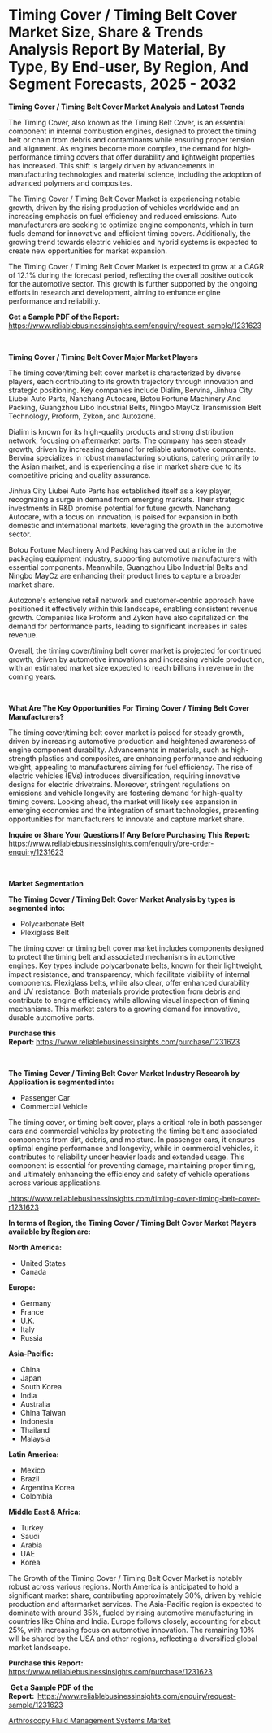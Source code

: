 <p><h1>Timing Cover / Timing Belt Cover Market Size, Share & Trends Analysis Report By Material, By Type, By End-user, By Region, And Segment Forecasts, 2025 - 2032</h1></p><p><strong>Timing Cover / Timing Belt Cover Market Analysis and Latest Trends</strong></p>
<p><p>The Timing Cover, also known as the Timing Belt Cover, is an essential component in internal combustion engines, designed to protect the timing belt or chain from debris and contaminants while ensuring proper tension and alignment. As engines become more complex, the demand for high-performance timing covers that offer durability and lightweight properties has increased. This shift is largely driven by advancements in manufacturing technologies and material science, including the adoption of advanced polymers and composites.</p><p>The Timing Cover / Timing Belt Cover Market is experiencing notable growth, driven by the rising production of vehicles worldwide and an increasing emphasis on fuel efficiency and reduced emissions. Auto manufacturers are seeking to optimize engine components, which in turn fuels demand for innovative and efficient timing covers. Additionally, the growing trend towards electric vehicles and hybrid systems is expected to create new opportunities for market expansion. </p><p>The Timing Cover / Timing Belt Cover Market is expected to grow at a CAGR of 12.1% during the forecast period, reflecting the overall positive outlook for the automotive sector. This growth is further supported by the ongoing efforts in research and development, aiming to enhance engine performance and reliability.</p></p>
<p><strong>Get a Sample PDF of the Report:&nbsp;</strong> <a href="https://www.reliablebusinessinsights.com/enquiry/request-sample/1231623?utm_campaign=3256&utm_medium=2&utm_source=Github&utm_content=ia&utm_term=24032025&utm_id=timing-cover-timing-belt-cover">https://www.reliablebusinessinsights.com/enquiry/request-sample/1231623</a></p>
<p>&nbsp;</p>
<p><strong>Timing Cover / Timing Belt Cover Major Market Players</strong></p>
<p><p>The timing cover/timing belt cover market is characterized by diverse players, each contributing to its growth trajectory through innovation and strategic positioning. Key companies include Dialim, Bervina, Jinhua City Liubei Auto Parts, Nanchang Autocare, Botou Fortune Machinery And Packing, Guangzhou Libo Industrial Belts, Ningbo MayCz Transmission Belt Technology, Proform, Zykon, and Autozone.</p><p>Dialim is known for its high-quality products and strong distribution network, focusing on aftermarket parts. The company has seen steady growth, driven by increasing demand for reliable automotive components. Bervina specializes in robust manufacturing solutions, catering primarily to the Asian market, and is experiencing a rise in market share due to its competitive pricing and quality assurance.</p><p>Jinhua City Liubei Auto Parts has established itself as a key player, recognizing a surge in demand from emerging markets. Their strategic investments in R&D promise potential for future growth. Nanchang Autocare, with a focus on innovation, is poised for expansion in both domestic and international markets, leveraging the growth in the automotive sector.</p><p>Botou Fortune Machinery And Packing has carved out a niche in the packaging equipment industry, supporting automotive manufacturers with essential components. Meanwhile, Guangzhou Libo Industrial Belts and Ningbo MayCz are enhancing their product lines to capture a broader market share.</p><p>Autozone's extensive retail network and customer-centric approach have positioned it effectively within this landscape, enabling consistent revenue growth. Companies like Proform and Zykon have also capitalized on the demand for performance parts, leading to significant increases in sales revenue.</p><p>Overall, the timing cover/timing belt cover market is projected for continued growth, driven by automotive innovations and increasing vehicle production, with an estimated market size expected to reach billions in revenue in the coming years.</p></p>
<p>&nbsp;</p>
<p><strong>What Are The Key Opportunities For Timing Cover / Timing Belt Cover Manufacturers?</strong></p>
<p><p>The timing cover/timing belt cover market is poised for steady growth, driven by increasing automotive production and heightened awareness of engine component durability. Advancements in materials, such as high-strength plastics and composites, are enhancing performance and reducing weight, appealing to manufacturers aiming for fuel efficiency. The rise of electric vehicles (EVs) introduces diversification, requiring innovative designs for electric drivetrains. Moreover, stringent regulations on emissions and vehicle longevity are fostering demand for high-quality timing covers. Looking ahead, the market will likely see expansion in emerging economies and the integration of smart technologies, presenting opportunities for manufacturers to innovate and capture market share.</p></p>
<p><strong>Inquire or Share Your Questions If Any Before Purchasing This Report:</strong> <a href="https://www.reliablebusinessinsights.com/enquiry/pre-order-enquiry/1231623?utm_campaign=3256&utm_medium=2&utm_source=Github&utm_content=ia&utm_term=24032025&utm_id=timing-cover-timing-belt-cover">https://www.reliablebusinessinsights.com/enquiry/pre-order-enquiry/1231623</a></p>
<p>&nbsp;</p>
<p><strong>Market Segmentation</strong></p>
<p><strong>The Timing Cover / Timing Belt Cover Market Analysis by types is segmented into:</strong></p>
<p><ul><li>Polycarbonate Belt</li><li>Plexiglass Belt</li></ul></p>
<p><p>The timing cover or timing belt cover market includes components designed to protect the timing belt and associated mechanisms in automotive engines. Key types include polycarbonate belts, known for their lightweight, impact resistance, and transparency, which facilitate visibility of internal components. Plexiglass belts, while also clear, offer enhanced durability and UV resistance. Both materials provide protection from debris and contribute to engine efficiency while allowing visual inspection of timing mechanisms. This market caters to a growing demand for innovative, durable automotive parts.</p></p>
<p><strong>Purchase this Report:&nbsp;</strong><a href="https://www.reliablebusinessinsights.com/purchase/1231623?utm_campaign=3256&utm_medium=2&utm_source=Github&utm_content=ia&utm_term=24032025&utm_id=timing-cover-timing-belt-cover">https://www.reliablebusinessinsights.com/purchase/1231623</a></p>
<p>&nbsp;</p>
<p><strong>The Timing Cover / Timing Belt Cover Market Industry Research by Application is segmented into:</strong></p>
<p><ul><li>Passenger Car</li><li>Commercial Vehicle</li></ul></p>
<p><p>The timing cover, or timing belt cover, plays a critical role in both passenger cars and commercial vehicles by protecting the timing belt and associated components from dirt, debris, and moisture. In passenger cars, it ensures optimal engine performance and longevity, while in commercial vehicles, it contributes to reliability under heavier loads and extended usage. This component is essential for preventing damage, maintaining proper timing, and ultimately enhancing the efficiency and safety of vehicle operations across various applications.</p></p>
<p><a href="https://www.reliablebusinessinsights.com/timing-cover-timing-belt-cover-r1231623?utm_campaign=3256&utm_medium=2&utm_source=Github&utm_content=ia&utm_term=24032025&utm_id=timing-cover-timing-belt-cover">&nbsp;https://www.reliablebusinessinsights.com/timing-cover-timing-belt-cover-r1231623</a></p>
<p><strong>In terms of Region, the Timing Cover / Timing Belt Cover Market Players available by Region are:</strong></p>
<p>
    <p> <strong> North America: </strong>
        <ul>
            <li>United States</li>
            <li>Canada</li>
        </ul>
        </p> 
    <p> <strong> Europe: </strong>
        <ul>
            <li>Germany</li>
            <li>France</li>
            <li>U.K.</li>
            <li>Italy</li>
            <li>Russia</li>
        </ul>
        </p> 
    <p> <strong> Asia-Pacific: </strong>
        <ul>
            <li>China</li>
            <li>Japan</li>
            <li>South Korea</li>
            <li>India</li>
            <li>Australia</li>
            <li>China Taiwan</li>
            <li>Indonesia</li>
            <li>Thailand</li>
            <li>Malaysia</li>
        </ul>
        </p> 
    <p> <strong> Latin America: </strong>
        <ul>
            <li>Mexico</li>
            <li>Brazil</li>
            <li>Argentina Korea</li>
            <li>Colombia</li>
        </ul>
        </p> 
    <p> <strong> Middle East & Africa: </strong>
        <ul>
            <li>Turkey</li>
            <li>Saudi</li>
            <li>Arabia</li>
            <li>UAE</li>
            <li>Korea</li>
        </ul>
    </p>
    </p>
<p><p>The Growth of the Timing Cover / Timing Belt Cover Market is notably robust across various regions. North America is anticipated to hold a significant market share, contributing approximately 30%, driven by vehicle production and aftermarket services. The Asia-Pacific region is expected to dominate with around 35%, fueled by rising automotive manufacturing in countries like China and India. Europe follows closely, accounting for about 25%, with increasing focus on automotive innovation. The remaining 10% will be shared by the USA and other regions, reflecting a diversified global market landscape.</p></p>
<p><strong>Purchase this Report: </strong><a href="https://www.reliablebusinessinsights.com/purchase/1231623?utm_campaign=3256&utm_medium=2&utm_source=Github&utm_content=ia&utm_term=24032025&utm_id=timing-cover-timing-belt-cover">https://www.reliablebusinessinsights.com/purchase/1231623</a></p>
<p>&nbsp;<strong>Get a Sample PDF of the Report:&nbsp;&nbsp;</strong><a href="https://www.reliablebusinessinsights.com/enquiry/request-sample/1231623?utm_campaign=3256&utm_medium=2&utm_source=Github&utm_content=ia&utm_term=24032025&utm_id=timing-cover-timing-belt-cover">https://www.reliablebusinessinsights.com/enquiry/request-sample/1231623</a></p>
<p><strong></strong></p>
<p><p><a href="https://github.com/muhjanaidu/Market-Research-Report-List-1/blob/main/arthroscopy-fluid-management-systems-market.md?utm_campaign=3256&utm_medium=2&utm_source=Github&utm_content=ia&utm_term=24032025&utm_id=timing-cover-timing-belt-cover">Arthroscopy Fluid Management Systems Market</a></p></p>
